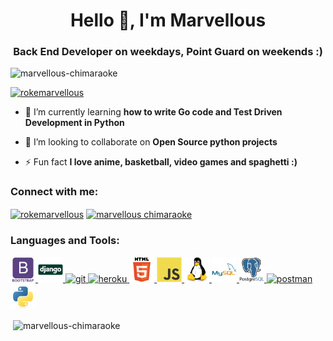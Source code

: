 <h1 align="center">Hello 👋, I'm Marvellous</h1>
<h3 align="center">Back End Developer on weekdays, Point Guard on weekends :)</h3>

<p align="left"> <img src="https://komarev.com/ghpvc/?username=marvellous-chimaraoke&label=Profile%20views&color=0e75b6&style=flat" alt="marvellous-chimaraoke" /> </p>

<p align="left"> <a href="https://twitter.com/rokemarvellous" target="blank"><img src="https://img.shields.io/twitter/follow/rokemarvellous?logo=twitter&style=for-the-badge" alt="rokemarvellous" /></a> </p>

- 🌱 I’m currently learning **how to write Go code and Test Driven Development in Python**

- 👯 I’m looking to collaborate on **Open Source python projects**

<!-- - 🌱 I’m currently learning about **Go** -->

- ⚡ Fun fact **I love anime, basketball, video games and spaghetti :)**

<h3 align="left">Connect with me:</h3>
<p align="left">
<a href="https://twitter.com/rokemarvellous" target="blank"><img align="center" src="https://raw.githubusercontent.com/rahuldkjain/github-profile-readme-generator/master/src/images/icons/Social/twitter.svg" alt="rokemarvellous" height="30" width="40" /></a>
<a href="https://linkedin.com/in/marvellous chimaraoke" target="blank"><img align="center" src="https://raw.githubusercontent.com/rahuldkjain/github-profile-readme-generator/master/src/images/icons/Social/linked-in-alt.svg" alt="marvellous chimaraoke" height="30" width="40" /></a>
</p>

<h3 align="left">Languages and Tools:</h3>
<p align="left"> <a href="https://getbootstrap.com" target="_blank"> <img src="https://raw.githubusercontent.com/devicons/devicon/master/icons/bootstrap/bootstrap-plain-wordmark.svg" alt="bootstrap" width="40" height="40"/> </a> <a href="https://www.djangoproject.com/" target="_blank"> <img src="https://raw.githubusercontent.com/devicons/devicon/master/icons/django/django-original.svg" alt="django" width="40" height="40"/> </a> <a href="https://git-scm.com/" target="_blank"> <img src="https://www.vectorlogo.zone/logos/git-scm/git-scm-icon.svg" alt="git" width="40" height="40"/> </a> <a href="https://heroku.com" target="_blank"> <img src="https://www.vectorlogo.zone/logos/heroku/heroku-icon.svg" alt="heroku" width="40" height="40"/> </a> <a href="https://www.w3.org/html/" target="_blank"> <img src="https://raw.githubusercontent.com/devicons/devicon/master/icons/html5/html5-original-wordmark.svg" alt="html5" width="40" height="40"/> </a> <a href="https://developer.mozilla.org/en-US/docs/Web/JavaScript" target="_blank"> <img src="https://raw.githubusercontent.com/devicons/devicon/master/icons/javascript/javascript-original.svg" alt="javascript" width="40" height="40"/> </a> <a href="https://www.linux.org/" target="_blank"> <img src="https://raw.githubusercontent.com/devicons/devicon/master/icons/linux/linux-original.svg" alt="linux" width="40" height="40"/> </a> <a href="https://www.mysql.com/" target="_blank"> <img src="https://raw.githubusercontent.com/devicons/devicon/master/icons/mysql/mysql-original-wordmark.svg" alt="mysql" width="40" height="40"/> </a> <a href="https://www.postgresql.org" target="_blank"> <img src="https://raw.githubusercontent.com/devicons/devicon/master/icons/postgresql/postgresql-original-wordmark.svg" alt="postgresql" width="40" height="40"/> </a> <a href="https://postman.com" target="_blank"> <img src="https://www.vectorlogo.zone/logos/getpostman/getpostman-icon.svg" alt="postman" width="40" height="40"/> </a> <a href="https://www.python.org" target="_blank"> <img src="https://raw.githubusercontent.com/devicons/devicon/master/icons/python/python-original.svg" alt="python" width="40" height="40"/> </a> </p>

<p>&nbsp;<img align="center" src="https://github-readme-stats.vercel.app/api?username=marvellous-chimaraoke&show_icons=true&locale=en" alt="marvellous-chimaraoke" /></p>

